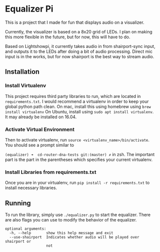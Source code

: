 # Equalizer Pi
This is a project that I made for fun that displays audio on a visualizer.

Currently, the visualizer is based on a 8x20 grid of LEDs. I plan on making this more 
flexible in the future, but for now, this will have to do.

Based on Lightshowpi, it currently takes audio in from shairport-sync input, 
and outputs it to the LEDs after doing a bit of audio processing. 
Direct mic input is in the works, but for now shairport is the best way to stream audio.

## Installation

### Install Virtualenv
This project requires third party libraries to run, which are located in `requirements.txt`.
I would recommend a virtualenv in order to keep your global python path clean. 
On mac, install this using homebrew using `brew install virtualenv`
On Ubuntu, install using `sudo apt install virtualenv`. It may already be installed on 16.04.

### Activate Virtual Environment
Then to activate virtualenv, run `source <virtualenv_name>/bin/activate`. You should see a prompt
similar to 

`(equalizer) ➜  cd-router-dna-tests git:(master) ✗` in zsh. The important part
is the part in the parentheses which specifies your current virtualenv.

### Install Libraries from requirements.txt
Once you are in your virtualenv, run `pip install -r requirements.txt` to install necessary libraries.

## Running
To run the library, simply use `./equalizer.py` to start the equalizer. There are also flags
you can use to modify the behavior of the equalizer.

```
optional arguments:
  -h, --help       show this help message and exit
  --use-shairport  Indicates whether audio will be played over shairport or
                   not

```